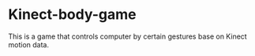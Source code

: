 # Kinect-body-game
This is a game that controls computer by certain gestures base on Kinect motion data.
